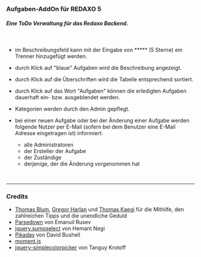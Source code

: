 ### Aufgaben-AddOn für REDAXO 5 ###

##### Eine ToDo Verwaltung für das Redaxo Backend. #####

<br/>

* im Beschreibungsfeld kann mit der Eingabe von ***** (5 Sterne) ein Trenner hinzugefügt werden.</li>
* durch Klick auf "blaue" Aufgaben wird die Beschreibung angezeigt.</li>
* durch Klick auf die Überschriften wird die Tabelle entsprechend sortiert.</li>
* durch Klick auf das Wort "Aufgaben" können die erledigten Aufgaben dauerhaft ein- bzw. ausgeblendet werden.
* Kategorien werden durch den Admin gepflegt.

* bei einer neuen Aufgabe oder bei der Änderung einer Aufgabe werden folgende Nutzer per E-Mail (sofern bei dem Benutzer eine E-Mail Adresse eingetragen ist) informiert:

  * alle Administratoren
  * der Ersteller der Aufgabe
  * der Zuständige
  * derjenige, der die Änderung vorgenommen hat


<br/>

---

### Credits ###

* [Thomas Blum](https://github.com/tbaddade), [Gregor Harlan](https://github.com/gharlan) und [Thomas Kaegi](https://github.com/phoebusryan) für die Mithilfe, den zahlreichen Tipps und die unendliche Geduld
* [Parsedown](http://parsedown.org/) von Emanuil Rusev
* [jquery.sumoselect](https://github.com/HemantNegi/jquery.sumoselect) von Hemant Negi
* [Pikaday](https://github.com/dbushell/Pikaday) von David Bushell
* [moment.js](https://github.com/moment/moment/)
* [jquery-simplecolorpicker](https://github.com/tkrotoff/jquery-simplecolorpicker) von Tanguy Krotoff
